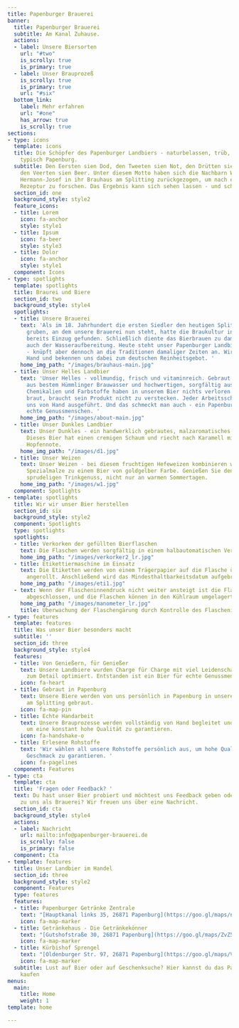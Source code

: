 ```yaml
---
title: Papenburger Brauerei
banner:
  title: Papenburger Brauerei
  subtitle: Am Kanal Zuhause.
  actions:
  - label: Unsere Biersorten
    url: "#two"
    is_scrolly: true
    is_primary: true
  - label: Unser Brauprozeß
    is_scrolly: true
    is_primary: true
    url: "#six"
  bottom_link:
    label: Mehr erfahren
    url: "#one"
    has_arrow: true
    is_scrolly: true
sections:
- type: icons
  template: icons
  title: Die Schöpfer des Papenburger Landbiers - naturbelassen, trüb, ehrlich. Eben
    typisch Papenburg.
  subtitle: Den Eersten sien Dod, den Tweeten sien Not, den Drütten sien Brod - und
    den Veerten sien Beer. Unter diesem Motto haben sich die Nachbarn Wilhelm und
    Hermann-Josef in ihr Brauhaus am Splitting zurückgezogen, um nach einer unverwechselbaren
    Rezeptur zu forschen. Das Ergebnis kann sich sehen lassen - und schmecken.
  section_id: one
  background_style: style2
  feature_icons:
  - title: Lorem
    icon: fa-anchor
    style: style1
  - title: Ipsum
    icon: fa-beer
    style: style3
  - title: Dolor
    icon: fa-anchor
    style: style1
  component: Icons
- type: spotlights
  template: spotlights
  title: Braurei und Biere
  section_id: two
  background_style: style4
  spotlights:
  - title: Unsere Brauerei
    text: 'Als im 18. Jahrhundert die ersten Siedler den heutigen Splitting Kanal
      gruben, an dem unsere Brauerei nun steht, hatte die Braukultur in Papenburg
      bereits Einzug gefunden. Schließlich diente das Bierbrauen zu damaligen Zeiten
      auch der Wasseraufbereitung. Heute steht unser Papenburger Landbier für Genuss
      - knüpft aber dennoch an die Traditionen damaliger Zeiten an. Wir brauen von
      Hand und bekennen uns dabei zum deutschen Reinheitsgebot. '
    home_img_path: "/images/brauhaus-main.jpg"
  - title: Unser Helles Landbier
    text: 'Unser Helles - vollmundig, frisch und vitaminreich. Gebraut direkt am Kanal
      aus bestem Hümmlinger Brauwasser und hochwertigen, sorgfältig ausgewählten Rohstoffen.
      Chemikalien und Farbstoffe haben in unserem Bier nichts verloren. Denn wer ehrlich
      braut, braucht sein Produkt nicht zu verstecken. Jeder Arbeitsschritt wird bei
      uns von Hand ausgeführt. Und das schmeckt man auch - ein Papenburger Bier für
      echte Genussmenschen. '
    home_img_path: "/images/about-main.jpg"
  - title: Unser Dunkles Landbier
    text: Unser Dunkles - ein handwerklich gebrautes, malzaromatisches mildes Vollbier.
      Dieses Bier hat einen cremigen Schaum und riecht nach Karamell mit deutlicher
      Hopfennote.
    home_img_path: "/images/d1.jpg"
  - title: Unser Weizen
    text: Unser Weizen - bei diesem fruchtigen Hefeweizen kombinieren wir verschiedene
      Spezialmalze zu einem Bier von goldgelber Farbe. Genießen Sie den frischen,
      sprudeligen Trinkgenuss, nicht nur an warmen Sommertagen.
    home_img_path: "/images/w1.jpg"
  component: Spotlights
- template: spotlights
  title: Wir wir unser Bier herstellen
  section_id: six
  background_style: style2
  component: Spotlights
  type: spotlights
  spotlights:
  - title: Verkorken der gefüllten Bierflaschen
    text: Die Flaschen werden sorgfältig in einem halbautomatischen Verfahren verkorkt.
    home_img_path: "/images/verkorker2_lr.jpg"
  - title: Etikettiermaschine im Einsatz
    text: Die Etiketten werden von einem Trägerpapier auf die Flasche übertragen und
      angerollt. Anschließend wird das Mindesthaltbarkeitsdatum aufgebracht.
    home_img_path: "/images/eti1.jpg"
  - text: Wenn der Flascheninnendruck nicht weiter ansteigt ist die Flaschengärung
      abgeschlossen, und die Flaschen können in den Kühlraum umgelagert werden.
    home_img_path: "/images/manometer_lr.jpg"
    title: Überwachung der Flaschengärung durch Kontrolle des Flascheninnendrucks
- type: features
  template: features
  title: Was unser Bier besonders macht
  subtitle: ''
  section_id: three
  background_style: style4
  features:
  - title: Von Genießern, für Genießer
    text: Unsere Landbiere wurden Charge für Charge mit viel Leidenschaft und Liebe
      zum Detail optimiert. Entstanden ist ein Bier für echte Genussmenschen.
    icon: fa-heart
  - title: Gebraut in Papenburg
    text: Unsere Biere werden von uns persönlich in Papenburg in unserem Brauhaus
      am Splitting gebraut.
    icon: fa-map-pin
  - title: Echte Handarbeit
    text: Unsere Brauprozesse werden vollständig von Hand begleitet und durchgeführt,
      um eine konstant hohe Qualität zu garantieren.
    icon: fa-handshake-o
  - title: Erlesene Rohstoffe
    text: 'Wir wählen all unsere Rohstoffe persönlich aus, um hohe Qualität und vollen
      Geschmack zu garantieren. '
    icon: fa-pagelines
  component: Features
- type: cta
  template: cta
  title: 'Fragen oder Feedback? '
  text: Du hast unser Bier probiert und möchtest uns Feedback geben oder du hast Fragen
    zu uns als Brauerei? Wir freuen uns über eine Nachricht.
  section_id: cta
  background_style: style4
  actions:
  - label: Nachricht
    url: mailto:info@papenburger-brauerei.de
    is_scrolly: false
    is_primary: false
  component: Cta
- template: features
  title: Unser Landbier im Handel
  section_id: three
  background_style: style2
  component: Features
  type: features
  features:
  - title: Papenburger Getränke Zentrale
    text: "[Hauptkanal links 35, 26871 Papenburg](https://goo.gl/maps/ne2QiUHjmV6FYhK38)"
    icon: fa-map-marker
  - title: Getränkehaus - Die Getränkekönner
    text: "[Gutshofstraße 30, 26871 Papenburg](https://goo.gl/maps/ZvZ5umA7vsU1wTyT7)"
    icon: fa-map-marker
  - title: Kürbishof Sprengel
    text: "[Oldenburger Str. 97, 26871 Papenburg](https://goo.gl/maps/Vv7rV1upkyrPbUKA6)"
    icon: fa-map-marker
  subtitle: Lust auf Bier oder auf Geschenksuche? Hier kannst du das Papenburger Landbier
    kaufen
menus:
  main:
    title: Home
    weight: 1
template: home

---
```

